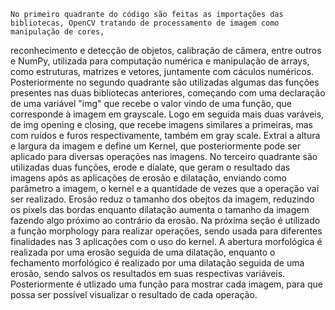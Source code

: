 	No primeiro quadrante do código são feitas as importações das bibliotecas, OpenCV tratando de processamento de imagem como manipulação de cores,
 reconhecimento e detecção de objetos, calibração de câmera, entre outros e NumPy, utilizada para computação numérica e manipulação de arrays, como estruturas,
 matrizes e vetores, juntamente com cáculos numéricos.
	Posteriormente no segundo quadrante são utilizadas algumas das funções presentes nas duas bibliotecas anteriores, começando com uma declaração 
 de uma variável "img" que recebe o valor vindo de uma função, que corresponde à imagem em grayscale. Logo em seguida mais duas varáveis, de img opening e closing,
 que recebe imagens similares a primeiras, mas com ruídos e furos respectivamente, também em gray scale. Extrai a altura e largura da imagem e define um Kernel, que 
 posteriormente pode ser aplicado para diversas operações nas imagens.
	No terceiro quadrante são utilizadas duas funções, erode e dialate, que geram o resultado das imagens após as aplicações de erosão e dilatação, enviando 
 como parâmetro a imagem, o kernel e a quantidade de vezes que a operação vai ser realizado. Erosão reduz o tamanho dos obejtos da imagem, reduzindo os pixels das 
 bordas enquanto dilatação aumenta o tamanho da imagem fazendo algo próximo ao contrário da erosão.
 Na próxima seção é utilizado a função morphology para realizar operações, sendo usada para diferentes finalidades nas 3 aplicações com o uso do kernel. A abertura 
 morfológica é realizada por uma erosão seguida de uma dilatação, enquanto o fechamento morfológico é realizado por uma dilatação seguida de uma erosão, sendo 
 salvos os resultados em suas respectivas variáveis. Posteriormente é utlizado uma função para mostrar cada imagem, para que possa ser possível 
 visualizar o resultado de cada operação.
